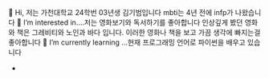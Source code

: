   👋 Hi, 저는 가천대학교 24학번 03년생 김기범입니다 mbti는 4년 전에 infp가 나왔습니다
   👀 I’m interested in....저는 영화보기와 독서하기를 좋아합니다 인상깊게 봤던 영화와 책은 그레비티와 노인과 바다 입니다. 이러한 영화나 책을 보고 가끔 생각에 빠지는걸 좋아합니다
   🌱 I’m currently learning ...현재 프로그래밍 언어로 파이썬을 배우고 있습니다
   
- 

<!---
njubyrfv/njubyrfv is a ✨ special ✨ repository because its `README.md` (this file) appears on your GitHub profil
